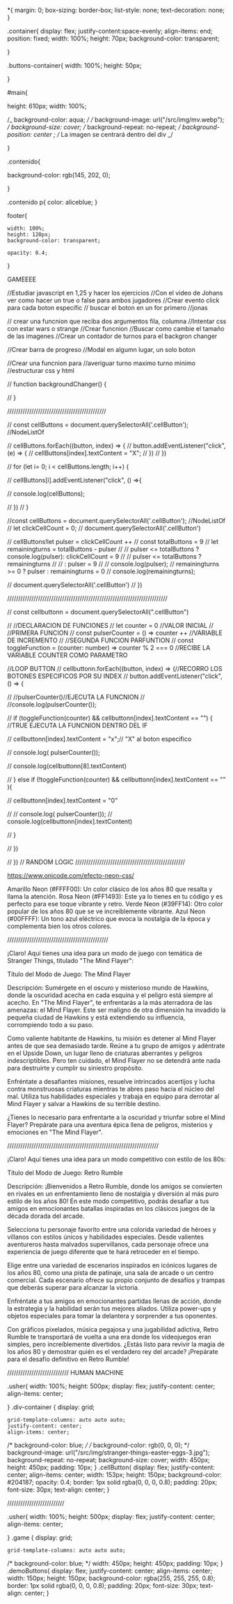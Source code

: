 \*{
margin: 0;
box-sizing: border-box;
list-style: none;
text-decoration: none;
}

.container{
display: flex;
justify-content:space-evenly;
align-items: end;
position: fixed;
width: 100%;
height: 70px;
background-color: transparent;

}

.buttons-container{
width: 100%;
height: 50px;

}

#main{

height: 610px;
width: 100%;

/_ background-color: aqua; _/
/_ background-image: url("/src/img/mv.webp"); _/
background-size: cover;
/_ background-repeat: no-repeat; _/
background-position: center ;
/_ La imagen se centrará dentro del div _/

}

.contenido{

background-color: rgb(145, 202, 0);

}

.contenido p{
color: aliceblue;
}

footer{

    width: 100%;
    height: 120px;
    background-color: transparent;

    opacity: 0.4;

}

GAMEEEE

//Estudiar javascript en 1,25 y hacer los ejercicios
//Con el video de Johans ver como hacer un true o false para ambos jugadores
//Crear evento click para cada boton especific
// buscar el boton en un for primero //jonas

// crear una funcnion que reciba dos argumentos fila, columna
//Intentar css con estar wars o strange
//Crear funcnion
//Buscar como cambie el tamaño de las imagenes
//Crear un contador de turnos para el backgron changer

//Crear barra de progreso
//Modal en algumn lugar, un solo boton

//Crear una funcnion para
//averiguar turno maximo turno minimo
//estructurar css y html

// function backgroundChanger() {

// }

/////////////////////////////////////////////

// const cellButtons = document.querySelectorAll('.cellButton'); //NodeListOf<Element>

// cellButtons.forEach((button, index) => {
// button.addEventListener("click", (e) => {
// cellButtons[index].textContent = "X";
// })
// })

// for (let i= 0; i < cellButtons.length; i++) {

// cellButtons[i].addEventListener("click", () =>{

// console.log(cellButtons);

// })
// }

//const cellButtons = document.querySelectorAll('.cellButton'); //NodeListOf<Element>
// let clickCellCount = 0;
// document.querySelectorAll('.cellButton')

// cellButtons!let pulser = clickCellCount ++
// const totalButtons = 9
// let remainingturns = totalButtons - pulser
// // pulser <= totalButtons ? console.log(pulser): clickCellCount = 9
// // pulser <= totalButtons ? remainingturns
// // : pulser = 9
// // console.log(pulser);
// remainingturns >= 0 ? pulser : remainingturns = 0
// console.log(remainingturns);

// document.querySelectorAll('.cellButton')
// })

/////////////////////////////////////////////////////////////////////////

// const cellbuttonn = document.querySelectorAll(".cellButton")

// //DECLARACION DE FUNCIONES
// let counter = 0 //VALOR INICIAL
// //PRIMERA FUNCION
// const pulserCounter = () => counter ++ //VARIABLE DE INCREMENTO
// //SEGUNDA FUNCION PARFUNTION
// const toggleFunction = (counter: number) => counter % 2 === 0 //RECIBE LA VARIABLE COUNTER COMO PARAMETRO

//LOOP BUTTON
// cellbuttonn.forEach((button, index) => {//RECORRO LOS BOTONES ESPECIFICOS POR SU INDEX
// button.addEventListener("click", () => {

// //pulserCounter()//EJECUTA LA FUNCNION
// //console.log(pulserCounter());

// if (toggleFunction(counter) && cellbuttonn[index].textContent == "") { //TRUE EJECUTA LA FUNCNION DENTRO DEL IF

// cellbuttonn[index].textContent = "x";// "X" al boton especifico

// console.log( pulserCounter());

// console.log(cellbuttonn[8].textContent)

// } else if (!toggleFunction(counter) && cellbuttonn[index].textContent == "" ){

// cellbuttonn[index].textContent = "0"

// // console.log( pulserCounter());
// console.log(cellbuttonn[index].textContent)

// }

// })

// })
// RANDOM LOGIC
//////////////////////////////////////////////////

https://www.onicode.com/efecto-neon-css/

Amarillo Neon (#FFFF00): Un color clásico de los años 80 que resalta y llama la atención.
Rosa Neon (#FF1493): Este ya lo tienes en tu código y es perfecto para ese toque vibrante y retro.
Verde Neon (#39FF14): Otro color popular de los años 80 que se ve increíblemente vibrante.
Azul Neon (#00FFFF): Un tono azul eléctrico que evoca la nostalgia de la época y complementa bien los otros colores.

//////////////////////////////////////////////

¡Claro! Aquí tienes una idea para un modo de juego con temática de Stranger Things, titulado "The Mind Flayer":

Título del Modo de Juego: The Mind Flayer

Descripción:
Sumérgete en el oscuro y misterioso mundo de Hawkins, donde la oscuridad acecha en cada esquina y el peligro está siempre al acecho. En "The Mind Flayer", te enfrentarás a la más aterradora de las amenazas: el Mind Flayer. Este ser maligno de otra dimensión ha invadido la pequeña ciudad de Hawkins y está extendiendo su influencia, corrompiendo todo a su paso.

Como valiente habitante de Hawkins, tu misión es detener al Mind Flayer antes de que sea demasiado tarde. Reúne a tu grupo de amigos y adéntrate en el Upside Down, un lugar lleno de criaturas aberrantes y peligros indescriptibles. Pero ten cuidado, el Mind Flayer no se detendrá ante nada para destruirte y cumplir su siniestro propósito.

Enfréntate a desafiantes misiones, resuelve intrincados acertijos y lucha contra monstruosas criaturas mientras te abres paso hacia el núcleo del mal. Utiliza tus habilidades especiales y trabaja en equipo para derrotar al Mind Flayer y salvar a Hawkins de su terrible destino.

¿Tienes lo necesario para enfrentarte a la oscuridad y triunfar sobre el Mind Flayer? Prepárate para una aventura épica llena de peligros, misterios y emociones en "The Mind Flayer".

/////////////////////////////////////////////////////////////////////

¡Claro! Aquí tienes una idea para un modo competitivo con estilo de los 80s:

Título del Modo de Juego: Retro Rumble

Descripción:
¡Bienvenidos a Retro Rumble, donde los amigos se convierten en rivales en un enfrentamiento lleno de nostalgia y diversión al más puro estilo de los años 80! En este modo competitivo, podrás desafiar a tus amigos en emocionantes batallas inspiradas en los clásicos juegos de la década dorada del arcade.

Selecciona tu personaje favorito entre una colorida variedad de héroes y villanos con estilos únicos y habilidades especiales. Desde valientes aventureros hasta malvados supervillanos, cada personaje ofrece una experiencia de juego diferente que te hará retroceder en el tiempo.

Elige entre una variedad de escenarios inspirados en icónicos lugares de los años 80, como una pista de patinaje, una sala de arcade o un centro comercial. Cada escenario ofrece su propio conjunto de desafíos y trampas que deberás superar para alcanzar la victoria.

Enfréntate a tus amigos en emocionantes partidas llenas de acción, donde la estrategia y la habilidad serán tus mejores aliados. Utiliza power-ups y objetos especiales para tomar la delantera y sorprender a tus oponentes.

Con gráficos pixelados, música pegajosa y una jugabilidad adictiva, Retro Rumble te transportará de vuelta a una era donde los videojuegos eran simples, pero increíblemente divertidos. ¿Estás listo para revivir la magia de los años 80 y demostrar quién es el verdadero rey del arcade? ¡Prepárate para el desafío definitivo en Retro Rumble!







////////////////////////////
HUMAN MACHINE 

.usher{
    width: 100%;
    height: 500px;
    display: flex;
    justify-content: center;
    align-items: center;

}
.div-container {
    display: grid;

    grid-template-columns: auto auto auto;
    justify-content: center;
    align-items: center;
  /* background-color: blue; */
  /* background-color: rgb(0, 0, 0); */
  background-image: url("/src/img/stranger-things-easter-eggs-3.jpg");
  background-repeat: no-repeat;
  background-size: cover;
    width: 450px;
    height: 450px;
    padding: 10px;
  }
  .cellButton{
    display: flex;
    justify-content: center;
    align-items: center;
    width: 153px;
    height: 150px;
    background-color: #204187;
    opacity: 0.4;
    border: 1px solid rgba(0, 0, 0, 0.8);
    padding: 20px;
    font-size: 30px;
    text-align: center;
  }


//////////////////////////


.usher{
    width: 100%;
    height: 500px;
    display: flex;
    justify-content: center;
    align-items: center;

}
.game {
    display: grid;

    grid-template-columns: auto auto auto;
  /* background-color: blue; */
  width: 450px;
  height: 450px;
  padding: 10px;
  }
  .demoButtons{
    display: flex;
    justify-content: center;
    align-items: center;
    width: 150px;
    height: 150px;
    background-color: rgba(255, 255, 255, 0.8);
    border: 1px solid rgba(0, 0, 0, 0.8);
    padding: 20px;
    font-size: 30px;
    text-align: center;
  }

  